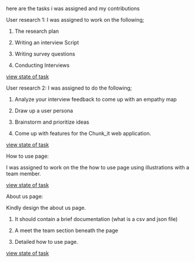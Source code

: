 here are the tasks i was assigned and my contributions

User research 1: 
 I was  assigned to work on the following;

1. The research plan

2. Writing an interview Script

3. Writing survey questions

4. Conducting Interviews

[view state of task](https://docs.google.com/document/d/1Z0SAxt5OWZlJORmobp63Zi0nax0HcjwyYljp3Ala60g/edit?usp=drivesdk)


User research 2: 
 I was assigned to do the following;

1. Analyze your interview feedback to come up with an empathy map

2. Draw up a user persona

3. Brainstorm and prioritize ideas

4. Come up with features for the Chunk_it web application.

[view state of task](https://www.figma.com/file/JiJZTqbYAI3J5FAa8coohr/Chunk-file_proj_team_49?node-id=0%3A1)

How to use page:

I was assigned to work on the the how to use page using illustrations with a team member.

[view state of task](https://www.figma.com/file/yEaA3KGEgJwKdTvJJLaVKg/Proj-team-49-work-board?node-id=17%3A14450)

About us page: 

Kindly design the about us page.

1. It should contain a brief documentation (what is a csv and json file)

2. A meet the team section beneath the page

3. Detailed how to use page.

[view state of task](https://www.figma.com/file/yEaA3KGEgJwKdTvJJLaVKg/Proj-team-49-work-board?node-id=17%3A16707)
